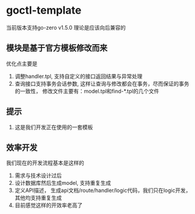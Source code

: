 # goctl-template

当前版本支持go-zero v1.5.0 理论是应该向后兼容的

## 模块是基于官方模板修改而来

优化点主要是
1. 调整handler.tpl, 支持自定义的接口返回结果与异常处理
2. 查询接口支持事务会话参数, 这样让查询与修改都会在事务，尽而保证的事务的一致性， 修改文件主要有：model.tpl和find-*.tpl的几个文件

## 提示
1. 这是我们开发正在使用的一套模板

## 效率开发
我们现在的开发流程基本是这样的
1. 需求与技术设计过后
2. 设计数据库然后生成model,  支持重复生成
3. 定义API描述， 生成api文档/route/handler/logic代码，我们只在logic开发，其他均支持重复生成
4. 目前感觉这样的开效率老高了